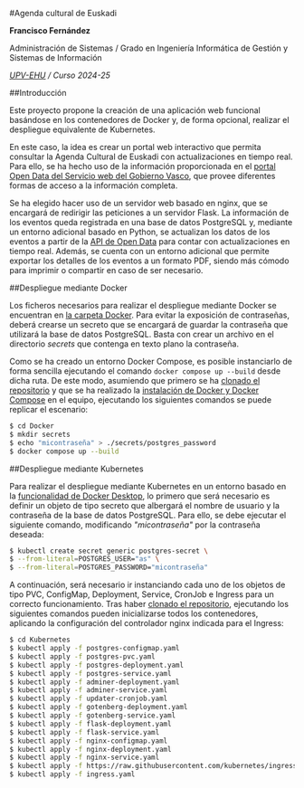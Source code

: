 #Agenda cultural de Euskadi

**Francisco Fernández**

Administración de Sistemas / Grado en Ingeniería Informática de Gestión y Sistemas de Información

*[UPV-EHU](https://www.ehu.eus/) / Curso 2024-25*

##Introducción

Este proyecto propone la creación de una aplicación web funcional basándose en los contenedores de Docker y, de forma opcional, realizar el despliegue equivalente de Kubernetes.

En este caso, la idea es crear un portal web interactivo que permita consultar la Agenda Cultural de Euskadi con actualizaciones en tiempo real. Para ello, se ha hecho uso de la información proporcionada en el [portal Open Data del Servicio web del Gobierno Vasco](https://opendata.euskadi.eus/catalogo/-/kulturklik-agenda-cultural/), que provee diferentes formas de acceso a la información completa.

Se ha elegido hacer uso de un servidor web basado en nginx, que se encargará de redirigir las peticiones a un servidor Flask. La información de los eventos queda registrada en una base de datos PostgreSQL y, mediante un entorno adicional basado en Python, se actualizan los datos de los eventos a partir de la [API de Open Data](https://opendata.euskadi.eus/apis/-/apis-open-data/) para contar con actualizaciones en tiempo real. Además, se cuenta con un entorno adicional que permite exportar los detalles de los eventos a un formato PDF, siendo más cómodo para imprimir o compartir en caso de ser necesario.

##Despliegue mediante Docker

Los ficheros necesarios para realizar el despliegue mediante Docker se encuentran en [la carpeta Docker](/Docker/). Para evitar la exposición de contraseñas, deberá crearse un secreto que se encargará de guardar la contraseña que utilizará la base de datos PostgreSQL. Basta con crear un archivo en el directorio *secrets* que contenga en texto plano la contraseña.

Como se ha creado un entorno Docker Compose, es posible instanciarlo de forma sencilla ejecutando el comando ```docker compose up --build``` desde dicha ruta. De este modo, asumiendo que primero se ha [clonado el repositorio](https://docs.github.com/en/repositories/creating-and-managing-repositories/cloning-a-repository) y que se ha realizado la [instalación de Docker y Docker Compose](https://docs.docker.com/get-started/get-docker/) en el equipo, ejecutando los siguientes comandos se puede replicar el escenario:

```bash
$ cd Docker
$ mkdir secrets
$ echo "micontraseña" > ./secrets/postgres_password
$ docker compose up --build
```

##Despliegue mediante Kubernetes

Para realizar el despliegue mediante Kubernetes en un entorno basado en la [funcionalidad de Docker Desktop](https://docs.docker.com/desktop/features/kubernetes/), lo primero que será necesario es definir un objeto de tipo secreto que albergará el nombre de usuario y la contraseña de la base de datos PostgreSQL. Para ello, se debe ejecutar el siguiente comando, modificando *"micontraseña"* por la contraseña deseada:

```bash
$ kubectl create secret generic postgres-secret \
$ --from-literal=POSTGRES_USER="as" \
$ --from-literal=POSTGRES_PASSWORD="micontraseña"
```

A continuación, será necesario ir instanciando cada uno de los objetos de tipo PVC, ConfigMap, Deployment, Service, CronJob e Ingress para un correcto funcionamiento. Tras haber [clonado el repositorio](https://docs.github.com/en/repositories/creating-and-managing-repositories/cloning-a-repository), ejecutando los siguientes comandos pueden inicializarse todos los contenedores, aplicando la configuración del controlador nginx indicada para el Ingress:

```bash
$ cd Kubernetes
$ kubectl apply -f postgres-configmap.yaml
$ kubectl apply -f postgres-pvc.yaml
$ kubectl apply -f postgres-deployment.yaml
$ kubectl apply -f postgres-service.yaml
$ kubectl apply -f adminer-deployment.yaml
$ kubectl apply -f adminer-service.yaml
$ kubectl apply -f updater-cronjob.yaml
$ kubectl apply -f gotenberg-deployment.yaml
$ kubectl apply -f gotenberg-service.yaml
$ kubectl apply -f flask-deployment.yaml
$ kubectl apply -f flask-service.yaml
$ kubectl apply -f nginx-configmap.yaml
$ kubectl apply -f nginx-deployment.yaml
$ kubectl apply -f nginx-service.yaml
$ kubectl apply -f https://raw.githubusercontent.com/kubernetes/ingress-nginx/controller-v1.11.3/deploy/static/provider/cloud/deploy.yaml
$ kubectl apply -f ingress.yaml
```